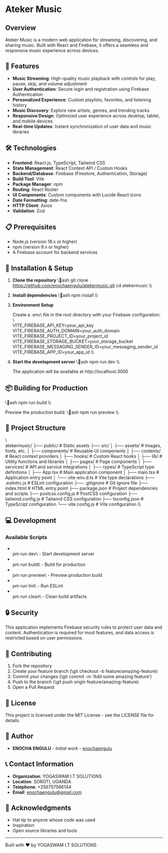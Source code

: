 # Ateker Music

## Overview

Ateker Music is a modern web application for streaming, discovering, and sharing music. Built with React and Firebase, it offers a seamless and responsive music experience across devices.

## 🚀 Features

- **Music Streaming**: High-quality music playback with controls for play, pause, skip, and volume adjustment
- **User Authentication**: Secure login and registration using Firebase Authentication
- **Personalized Experience**: Custom playlists, favorites, and listening history
- **Music Discovery**: Explore new artists, genres, and trending tracks
- **Responsive Design**: Optimized user experience across desktop, tablet, and mobile devices
- **Real-time Updates**: Instant synchronization of user data and music libraries

## 🛠️ Technologies

- **Frontend**: React.js, TypeScript, Tailwind CSS
- **State Management**: React Context API / Custom Hooks
- **Backend/Database**: Firebase (Firestore, Authentication, Storage)
- **Build Tool**: Vite
- **Package Manager**: npm
- **Routing**: React Router
- **UI Components**: Custom components with Lucide React icons
- **Date Formatting**: date-fns
- **HTTP Client**: Axios
- **Validation**: Zod

## 📋 Prerequisites

- Node.js (version 18.x or higher)
- npm (version 9.x or higher)
- A Firebase account for backend services

## 🔧 Installation & Setup

1. **Clone the repository**
   \\\ash
   git clone https://github.com/enochaengulu/atekermusic.git
   cd atekermusic
   \\\

2. **Install dependencies**
   \\\ash
   npm install
   \\\

3. **Environment Setup**
   
   Create a \.env\ file in the root directory with your Firebase configuration:
   \\\
   VITE_FIREBASE_API_KEY=your_api_key
   VITE_FIREBASE_AUTH_DOMAIN=your_auth_domain
   VITE_FIREBASE_PROJECT_ID=your_project_id
   VITE_FIREBASE_STORAGE_BUCKET=your_storage_bucket
   VITE_FIREBASE_MESSAGING_SENDER_ID=your_messaging_sender_id
   VITE_FIREBASE_APP_ID=your_app_id
   \\\

4. **Start the development server**
   \\\ash
   npm run dev
   \\\
   
   The application will be available at http://localhost:3000

## 📦 Building for Production

\\\ash
npm run build
\\\

Preview the production build:
\\\ash
npm run preview
\\\

## 🧰 Project Structure

\\\
atekermusic/
├── public/            # Static assets
├── src/
│   ├── assets/        # Images, fonts, etc.
│   ├── components/    # Reusable UI components
│   ├── contexts/      # React context providers
│   ├── hooks/         # Custom React hooks
│   ├── lib/           # Utility functions and libraries
│   ├── pages/         # Page components
│   ├── services/      # API and service integrations
│   ├── types/         # TypeScript type definitions
│   ├── App.tsx        # Main application component
│   ├── main.tsx       # Application entry point
│   └── vite-env.d.ts  # Vite type declarations
├── .eslintrc.js       # ESLint configuration
├── .gitignore         # Git ignore file
├── index.html         # HTML entry point
├── package.json       # Project dependencies and scripts
├── postcss.config.js  # PostCSS configuration
├── tailwind.config.js # Tailwind CSS configuration
├── tsconfig.json      # TypeScript configuration
└── vite.config.js     # Vite configuration
\\\

## 💻 Development

### Available Scripts

- \
pm run dev\ - Start development server
- \
pm run build\ - Build for production
- \
pm run preview\ - Preview production build
- \
pm run lint\ - Run ESLint
- \
pm run clean\ - Clean build artifacts

## 🔒 Security

This application implements Firebase security rules to protect user data and content. Authentication is required for most features, and data access is restricted based on user permissions.

## 🤝 Contributing

1. Fork the repository
2. Create your feature branch (\git checkout -b feature/amazing-feature\)
3. Commit your changes (\git commit -m 'Add some amazing feature'\)
4. Push to the branch (\git push origin feature/amazing-feature\)
5. Open a Pull Request

## 📝 License

This project is licensed under the MIT License - see the LICENSE file for details.

## 👥 Author

- **ENOCHA ENGULU** - *Initial work* - [enochaengulu](https://github.com/enochaengulu)

## 📞 Contact Information

- **Organization**: YOGASWAM I.T SOLUTIONS
- **Location**: SOROTI, UGANDA
- **Telephone**: +256757566144
- **Email**: enochaengulu@gmail.com

## 🙏 Acknowledgments

- Hat tip to anyone whose code was used
- Inspiration
- Open source libraries and tools

---

Built with ❤️ by YOGASWAM I.T SOLUTIONS
